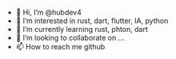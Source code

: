 - 👋 Hi, I’m @hubdev4
- 👀 I’m interested in rust, dart, flutter, IA, python
- 🌱 I’m currently learning rust, phton, dart
- 💞️ I’m looking to collaborate on ...
- 📫 How to reach me github

<!---
hubdev4/hubdev4 is a ✨ special ✨ repository because its `README.md` (this file) appears on your GitHub profile.
You can click the Preview link to take a look at your changes.
--->
